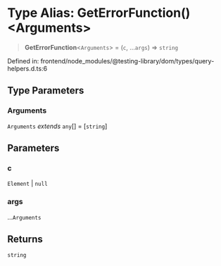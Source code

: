 # Type Alias: GetErrorFunction()\<Arguments\>

> **GetErrorFunction**\<`Arguments`\> = (`c`, ...`args`) => `string`

Defined in: frontend/node\_modules/@testing-library/dom/types/query-helpers.d.ts:6

## Type Parameters

### Arguments

`Arguments` *extends* `any`[] = \[`string`\]

## Parameters

### c

`Element` | `null`

### args

...`Arguments`

## Returns

`string`
